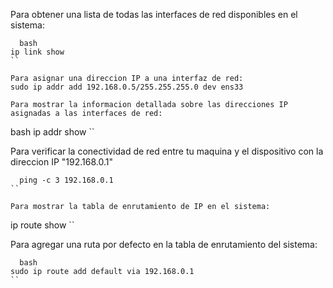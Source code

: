 Para obtener una lista de todas las interfaces de red disponibles en el sistema:
```
  bash
ip link show
``

Para asignar una direccion IP a una interfaz de red:
sudo ip addr add 192.168.0.5/255.255.255.0 dev ens33

Para mostrar la informacion detallada sobre las direcciones IP asignadas a las interfaces de red:
```
  bash
ip addr show
``

Para verificar la conectividad de red entre tu maquina y el dispositivo
con la direccion IP "192.168.0.1"
```
  ping -c 3 192.168.0.1
``

Para mostrar la tabla de enrutamiento de IP en el sistema:
```
  ip route show
``

Para agregar una ruta por defecto en la tabla de enrutamiento del sistema:
```
  bash
sudo ip route add default via 192.168.0.1
``







